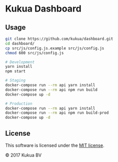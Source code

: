 # Kukua Dashboard

## Usage

```bash
git clone https://github.com/kukua/dashboard.git
cd dashboard/
cp src/js/config.js.example src/js/config.js
chmod 600 src/js/config.js

# Development
yarn install
npm start

# Staging
docker-compose run --rm api yarn install
docker-compose run --rm api npm run build
docker-compose up -d

# Production
docker-compose run --rm api yarn install
docker-compose run --rm api npm run build-prod
docker-compose up -d
```

## License

This software is licensed under the [MIT license](https://github.com/kukua/dashboard/blob/master/LICENSE).

© 2017 Kukua BV
